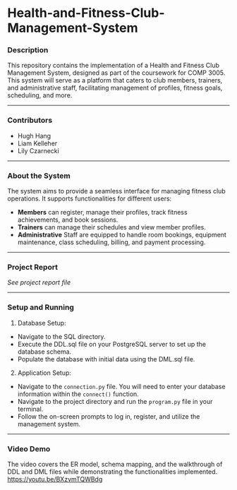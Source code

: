 # Health-and-Fitness-Club-Management-System

### Description

This repository contains the implementation of a Health and Fitness Club Management System, designed as part of the coursework for COMP 3005.
This system will serve as a platform that caters to club members, trainers, and administrative staff, facilitating management of profiles, fitness goals, scheduling, and more.

---

### Contributors

- Hugh Hang
- Liam Kelleher
- Lily Czarnecki

---

### About the System

The system aims to provide a seamless interface for managing fitness club operations. It supports functionalities for different users:

- **Members** can register, manage their profiles, track fitness achievements, and book sessions.
- **Trainers** can manage their schedules and view member profiles.
- **Administrative** Staff are equipped to handle room bookings, equipment maintenance, class scheduling, billing, and payment processing.

---

### Project Report
*See project report file*

---

### Setup and Running
1. Database Setup:
  - Navigate to the SQL directory.
  - Execute the DDL.sql file on your PostgreSQL server to set up the database schema.
  - Populate the database with initial data using the DML.sql file.
2. Application Setup:
  - Navigate to the `connection.py` file. You will need to enter your database information within the `connect()`        function.
  - Navigate to the project directory and run the `program.py` file in your terminal.
  - Follow the on-screen prompts to log in, register, and utilize the management system.

---

### Video Demo
The video covers the ER model, schema mapping, and the walkthrough of DDL and DML files while demonstrating the functionalities implemented.
https://youtu.be/BXzvmTQWBdg 
